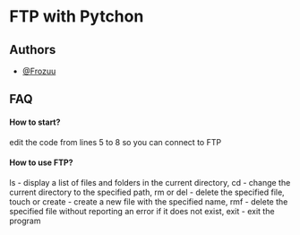 
# FTP with Pytchon




## Authors

- [@Frozuu](https://github.com/frozuu)


## FAQ

#### How to start?

edit the code from lines 5 to 8 so you can connect to FTP

#### How to use FTP?

ls - display a list of files and folders in the current directory, cd <path> - change the current directory to the specified path, rm <file> or del <file> - delete the specified file, touch <file> or create <file> - create a new file with the specified name, rmf <file> - delete the specified file without reporting an error if it does not exist, exit - exit the program                      




